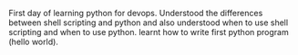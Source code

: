 First day of learning python for devops.
Understood the differences between shell scripting and python and also understood when to use shell scripting and when to use python.
learnt how to write first python program (hello world).
